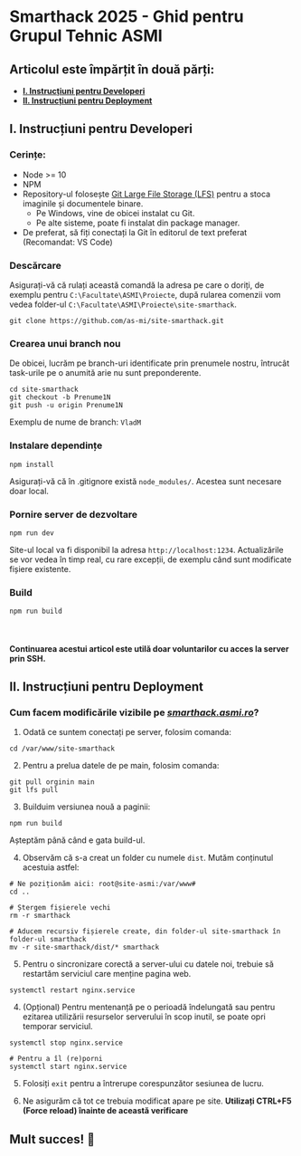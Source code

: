 # Smarthack 2025 - Ghid pentru Grupul Tehnic ASMI

## Articolul este împărțit în două părți:
- **[I. Instrucțiuni pentru Developeri](#i-instrucțiuni-pentru-developeri)**
- **[II. Instrucțiuni pentru Deployment](#ii-instrucțiuni-pentru-deployment)**


## I. Instrucțiuni pentru Developeri

### Cerințe:

- Node >= 10
- NPM
- Repository-ul folosește [Git Large File Storage (LFS)](https://git-lfs.github.com/)
  pentru a stoca imaginile și documentele binare.
  - Pe Windows, vine de obicei instalat cu Git.
  - Pe alte sisteme, poate fi instalat din package manager.
- De preferat, să fiți conectați la Git în editorul de text preferat (Recomandat: VS Code)

### Descărcare

Asigurați-vă că rulați această comandă la adresa pe care o doriți, de exemplu pentru `C:\Facultate\ASMI\Proiecte`, după rularea comenzii vom vedea folder-ul `C:\Facultate\ASMI\Proiecte\site-smarthack`.


```{bash}
git clone https://github.com/as-mi/site-smarthack.git
```

### Crearea unui branch nou

De obicei, lucrăm pe branch-uri identificate prin prenumele nostru, întrucât task-urile pe o anumită arie nu sunt preponderente.

```{bash}
cd site-smarthack
git checkout -b Prenume1N
git push -u origin Prenume1N
```

Exemplu de nume de branch: `VladM`

### Instalare dependințe

```{bash}
npm install
```

Asigurați-vă că în .gitignore există `node_modules/`. Acestea sunt necesare doar local.

### Pornire server de dezvoltare

```{bash}
npm run dev
```

Site-ul local va fi disponibil la adresa `http://localhost:1234`. Actualizările se vor vedea în timp real, cu rare excepții, de exemplu când sunt modificate fișiere existente.

### Build

```{bash}
npm run build
```


<br>


####  Continuarea acestui articol este utilă doar voluntarilor cu acces la server prin SSH.

## II. Instrucțiuni pentru Deployment

### Cum facem modificările vizibile pe <i>[smarthack.asmi.ro](https://smarthack.asmi.ro)</i>?

1. Odată ce suntem conectați pe server, folosim comanda:
```
cd /var/www/site-smarthack
```

2. Pentru a prelua datele de pe main, folosim comanda:
```
git pull orginin main
git lfs pull
```

3. Builduim versiunea nouă a paginii:
```
npm run build
```

Așteptăm până când e gata build-ul.

4. Observăm că s-a creat un folder cu numele `dist`. Mutăm conținutul acestuia astfel:
```
# Ne poziționăm aici: root@site-asmi:/var/www#
cd ..

# Ștergem fișierele vechi
rm -r smarthack

# Aducem recursiv fișierele create, din folder-ul site-smarthack în folder-ul smarthack
mv -r site-smarthack/dist/* smarthack
```

5. Pentru o sincronizare corectă a server-ului cu datele noi, trebuie să restartăm serviciul care menține pagina web.
```
systemctl restart nginx.service
```

4. (Opțional) Pentru mentenanță pe o perioadă îndelungată sau pentru ezitarea utilizării resurselor serverului în scop inutil, se poate opri temporar serviciul.
```
systemctl stop nginx.service

# Pentru a îl (re)porni
systemctl start nginx.service
```

5. Folosiți `exit` pentru a întrerupe corespunzător sesiunea de lucru.

6. Ne asigurăm că tot ce trebuia modificat apare pe site. <b>Utilizați CTRL+F5 (Force reload) înainte de această verificare</b>

## Mult succes! 💙
